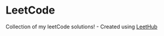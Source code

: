 # LeetCode
Collection of my leetCode solutions! - Created using [LeetHub](https://github.com/QasimWani/LeetHub)
